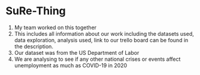 # SuRe-Thing
1. My team worked on this together
2. This includes all information about our work including the datasets used, data exploration, analysis used, link to our trello board can be found in the description.
3. Our dataset was from the US Department of Labor
4. We are analysing to see if any other national crises or events affect  unemployment as much as COVID-19 in 2020
